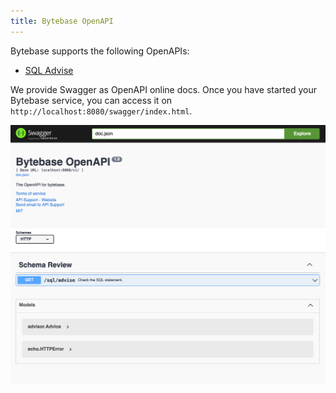 ```yaml
---
title: Bytebase OpenAPI
---
```


Bytebase supports the following OpenAPIs:

- [SQL Advise](/docs/api/sql-advise)

We provide Swagger as OpenAPI online docs. Once you have started your Bytebase service, you can access it on `http://localhost:8080/swagger/index.html`.

![openapi-swagger](/static/docs/openapi-swagger.webp)
